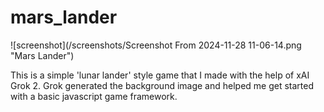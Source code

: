 # mars_lander

![screenshot](/screenshots/Screenshot From 2024-11-28 11-06-14.png "Mars Lander")

This is a simple 'lunar lander' style game that I made with the help of xAI Grok 2. 
Grok generated the background image and helped me get started with a basic javascript game framework.


